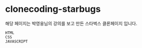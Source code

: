 # clonecoding-starbugs
해당 페이지는 박영웅님의 강의를 보고 만든 스타벅스 클론페이지 입니다.

```plaintext
HTML
CSS
JAVASCRIPT
```
